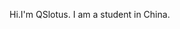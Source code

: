 Hi.I'm QSlotus.
I am a student in China.
<object data="https://sr-card.qiusyan.top/106422231" type="image/svg+xml"></object>
